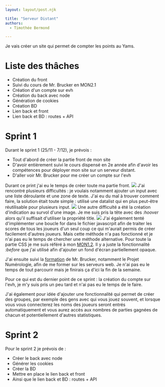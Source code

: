 ```yaml
---
layout: layout/post.njk

title: "Serveur Distant"
authors:
  - Timothée Bermond

---
```

<!-- Début Résumé -->
Je vais créer un site qui permet de compter les points au Yams.
<!-- Fin Résumé -->
# Liste des thâches

- Création du front
- Suivi du cours de Mr. Brucker en MON2.1
- Création d'un compte sur evh
- Création du back avec node
- Génération de cookies
- Création BD
- Lien back et front
- Lien back et BD : routes + API

# Sprint 1
Durant le sprint 1 (25/11 - 7/12), je prévois :
- Tout d'abord de créer la partie front de mon site
- D'avoir entièrement suivi le cours dispensé en 2e année afin d'avoir les compétences pour déployer mon site sur un serveur distant.
- D'aller voir Mr. Brucker pour me créer un compte sur l'evh

Durant ce print j'ai eu le temps de créer toute ma partie front.
<img src="../../Images/yams.jpg"/>
J'ai rencontré plusieurs difficultés : je voulais notamment ajouter un input avec une liste déroulante et une zone de texte. J'ai eu du mal à trouver comment faire, la solution était toute simple : utilisé une datalist qui en plus peut-être réutilisable pour plusieurs input.
<img src="../../Images/datalist.jpg">
Une autre difficulté a été la création d'indication au survol d'une image. Je me suis pris la tête avec des *:hoover* alors qu'il suffisait d'utiliser la propriété title.
<img src="../../Images/indication.jpg">
J'ai également tenté d'implémenter une boucle for dans le fichier javascrpit afin de traiter les scores de tous les joueurs d'un seul coup ce qui m'aurait permis de créer facilement d'autres joueurs. Mais cette méthode n'a pas fonctionné et je n'ai pas eu le temps de chercher une méthode alternative.
Pour toute la partie CSS je me suis référé à mon [MON1.2](../../../../mon/TB/Mes_MON/CSS.md). Il y a juste la fonctionnalité *:before* que j'ai utilisé afin d'ajouter un fond d'écran partiellement opaque.

J'ai ensuite suivi la [formation](https://francoisbrucker.github.io/cours_informatique/enseignements/ecm/2A/option-web/) de Mr. Brucker, notamment le Projet Numérologie, afin de me former sur les serveurs web. Je n'ai pas eu le temps de tout parcourir mais je finirais ça d'ici la fin de la semaine.

Pour ce qui est du dernier point de ce sprint : la création du compte sur l'evh, je m'y suis pris un peu tard et n'ai pas eu le temps de le faire.

J'ai également pour idée d'ajouter une fonctionnalité qui permet de créer des groupes, par exemple des gens avec qui vous jouez souvent, et lorsque vous vous connecterez les noms des joueurs seront entrés automatiquement et vous aurez accès aux nombres de parties gagnées de chacun et potentiellement d'autres statistiques.

# Sprint 2

Pour le sprint 2 je prévois de :
- Créer le back avec node
- Générer les cookies
- Créer la BD
- Mettre en place le lien back et front
- Ainsi que le lien back et BD : routes + API

